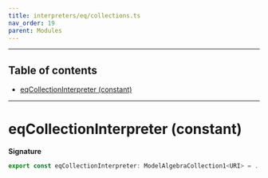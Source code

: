 ```yaml
---
title: interpreters/eq/collections.ts
nav_order: 19
parent: Modules
---
```


---

<h2 class="text-delta">Table of contents</h2>

- [eqCollectionInterpreter (constant)](#eqcollectioninterpreter-constant)

---

# eqCollectionInterpreter (constant)

**Signature**

```ts
export const eqCollectionInterpreter: ModelAlgebraCollection1<URI> = ...
```
